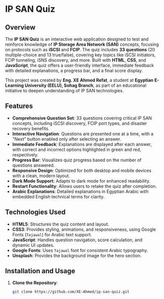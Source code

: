 # IP SAN Quiz

## Overview
The **IP SAN Quiz** is an interactive web application designed to test and reinforce knowledge of **IP Storage Area Network (SAN)** concepts, focusing on protocols such as **iSCSI** and **FCIP**. The quiz includes **33 questions** (20 multiple-choice and 13 true/false), covering key topics like iSCSI initiators, FCIP tunneling, iSNS discovery, and more. Built with **HTML**, **CSS**, and **JavaScript**, the quiz offers a user-friendly interface, immediate feedback with detailed explanations, a progress bar, and a final score display.

This project was created by **Eng. XE Ahmed Refat**, a student at **Egyptian E-Learning University (EELU), Sohag Branch**, as part of an educational initiative to deepen understanding of IP SAN technologies.

## Features
- **Comprehensive Question Set**: 33 questions covering critical IP SAN concepts, including iSCSI discovery, FCIP port types, and disaster recovery benefits.
- **Interactive Navigation**: Questions are presented one at a time, with a "Next" button enabled only after selecting an answer.
- **Immediate Feedback**: Explanations are displayed after each answer, with correct and incorrect options highlighted in green and red, respectively.
- **Progress Bar**: Visualizes quiz progress based on the number of questions answered.
- **Responsive Design**: Optimized for both desktop and mobile devices with a clean, modern layout.
- **Dark Mode Support**: Adapts to dark mode for enhanced readability.
- **Restart Functionality**: Allows users to retake the quiz after completion.
- **Arabic Explanations**: Detailed explanations in Egyptian Arabic with embedded English technical terms for clarity.

## Technologies Used
- **HTML5**: Structures the quiz content and layout.
- **CSS3**: Provides styling, animations, and responsiveness, using Google Fonts (`Tajawal`) for Arabic text support.
- **JavaScript**: Handles question navigation, score calculation, and dynamic UI updates.
- **Google Fonts**: Uses `Tajawal` font for consistent Arabic typography.
- **Unsplash**: Provides the background image for the hero section.

## Installation and Usage
1. **Clone the Repository**:
   ```bash
   git clone https://github.com/XE-Ahmed/ip-san-quiz.git
